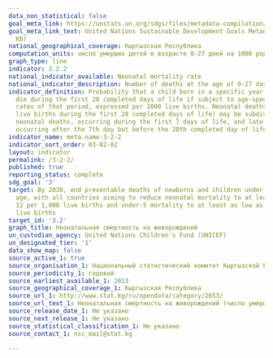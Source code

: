 ```yaml
---
data_non_statistical: false
goal_meta_link: https://unstats.un.org/sdgs/files/metadata-compilation/Metadata-Goal-3.pdf
goal_meta_link_text: United Nations Sustainable Development Goals Metadata (PDF 225
  KB)
national_geographical_coverage: Кыргызская Республика
computation_units: число умерших детей в возрасте 0-27 дней на 1000 родившихся живыми
graph_type: line
indicator: 3.2.2
national_indicator_available: Neonatal mortality rate
national_indicator_description: Number of deaths at the age of 0-27 days per 1000 live births
indicator_definition: Probability that a child born in a specific year or period will
  die during the first 28 completed days of life if subject to age-specific mortality
  rates of that period, expressed per 1000 live births. Neonatal deaths (deaths among
  live births during the first 28 completed days of life) may be subdivided into early
  neonatal deaths, occurring during the first 7 days of life, and late neonatal deaths,
  occurring after the 7th day but before the 28th completed day of life.
indicator_name: meta.name-3-2-2
indicator_sort_order: 03-02-02
layout: indicator
permalink: /3-2-2/
published: true
reporting_status: complete
sdg_goal: '3'
target: By 2030, end preventable deaths of newborns and children under 5 years of
  age, with all countries aiming to reduce neonatal mortality to at least as low as
  12 per 1,000 live births and under-5 mortality to at least as low as 25 per 1,000
  live births
target_id: '3.2'
graph_title: Неонатальная смертность на живорождений
un_custodian_agency: United Nations Children's Fund (UNICEF)
un_designated_tier: '1'
data_show_map: false
source_active_1: true
source_organisation_1: Национальный статистический комитет Кыргызской Республики
source_periodicity_1: годовой
source_earliest_available_1: 2013
source_geographical_coverage_1: Кыргызская Республика
source_url_1: http://www.stat.kg/ru/opendata/category/2653/
source_url_text_1: Неонатальная смертность на живорождений (число умерших детей в возрасте 0-27 дней на 1000 родившихся живыми)
source_release_date_1: Не указано
source_next_release_1: Не указано
source_statistical_classification_1: Не указано
source_contact_1: nsc_mail@stat.kg

---
```

